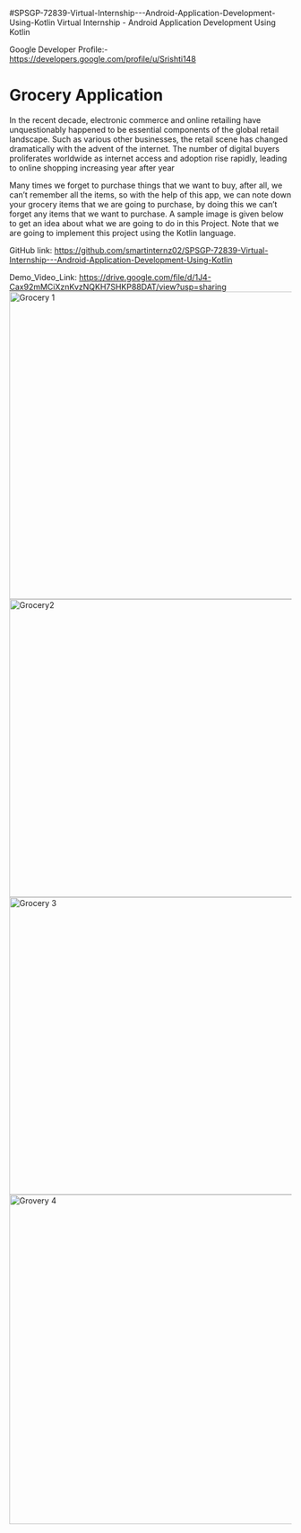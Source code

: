 #SPSGP-72839-Virtual-Internship---Android-Application-Development-Using-Kotlin
      Virtual Internship - Android Application Development Using Kotlin

Google Developer Profile:- https://developers.google.com/profile/u/Srishti148

# Grocery Application
In the recent decade, electronic commerce and online retailing have unquestionably happened to be essential components of the global retail landscape. Such as various other businesses, the retail scene has changed dramatically with the advent of the internet. The number of digital buyers proliferates worldwide as internet access and adoption rise rapidly, leading to online shopping increasing year after year

Many times we forget to purchase things that we want to buy, after all, we can’t remember all the items, so with the help of this app, we can note down your grocery items that we are going to purchase, by doing this we can’t forget any items that we want to purchase. A sample image is given below to get an idea about what we are going to do in this Project. Note that we are going to implement this project using the Kotlin language.

GitHub link: https://github.com/smartinternz02/SPSGP-72839-Virtual-Internship---Android-Application-Development-Using-Kotlin

Demo_Video_Link:  https://drive.google.com/file/d/1J4-Cax92mMCiXznKvzNQKH7SHKP88DAT/view?usp=sharing
<img width="548" alt="Grocery 1" src="https://user-images.githubusercontent.com/114482363/193238117-187f5f35-0b34-4331-a57f-f4221d5b694c.png">
<img width="531" alt="Grocery2" src="https://user-images.githubusercontent.com/114482363/193238137-e89c3fc0-2e61-4f0d-86f7-8e5aba5feaf7.png">
<img width="530" alt="Grocery 3" src="https://user-images.githubusercontent.com/114482363/193238156-d97a923f-e6ee-48a0-8a45-53fac84bc2ef.png"><img width="587" alt="Grovery 4" src="https://user-images.githubusercontent.com/114482363/193238179-efb99fdb-98e5-4478-a424-7c0ca97c6771.png">

